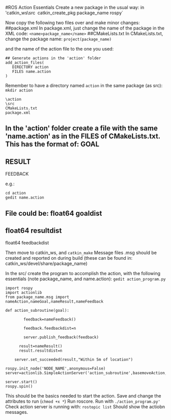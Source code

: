 #ROS Action Essentials
Create a new package in the usual way:
in 'catkin_ws\src` `catkin_create_pkg package_name rospy` 

Now copy the following two files over and make minor changes:
##package.xml
In package.xml, just change the name of the package in the XML code:
  `<name>package_name</name>`
##CMakeLists.txt
In CMakeLists.txt, change the package name:
`project(package_name)`

and the name of the action file to the one you used:
```
## Generate actions in the 'action' folder
add_action_files(
   DIRECTORY action
   FILES name.action
)
```
Remember to have a directory named `action` in the same package (as src):
`mkdir action`


```
\action
\src
CMakeLists.txt
package.xml
```
In the 'action' folder create a file with the same 'name.action' as in the FILES of CMakeLists.txt.
This has the format of:
GOAL
---
RESULT
---
FEEDBACK

e.g.:
```
cd action
gedit name.action
```
File could be:
float64 goaldist
---
float64 resultdist
---
float64 feedbackdist

Then move to catkin_ws, and `catkin_make`
Message files .msg should be created and reported on during build (these can be found in: catkin_ws/devel/share/package_name)

In the src/ create the program to accomplish the action, with the following essentials (note package_name, and name.action):
`gedit action_program.py`

```
import rospy
import actionlib
from package_name.msg import nameAction,nameGoal,nameResult,nameFeedback

def action_subroutine(goal):
	
		feedback=nameFeedback()

		feedback.feedbackdist=n
		
		server.publish_feedback(feedback)		
	
	  result=nameResult()
	  result.resultdist=n
	
	server.set_succeeded(result,"Within 5m of location")

rospy.init_node('NODE_NAME',anonymous=False)
server=actionlib.SimpleActionServer('action_subroutine',basemoveAction,action_subroutine,False)

server.start()
rospy.spin()
```

This should be the basics needed to start the action. Save and change the attributes to run (`chmod +x *`)
Run roscore.
Run with `./action_program.py'`
Check action server is running with:
`rostopic list`
Should show the actiobn messages.
